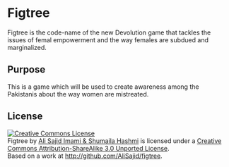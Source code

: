 # Figtree

Figtree is the code-name of the new Devolution game that tackles the
issues of femal empowerment and the way females are subdued and
marginalized.

## Purpose

This is a game which will be used to create awareness among the
Pakistanis about the way women are mistreated.

## License

<a rel="license"
href="http://creativecommons.org/licenses/by-sa/3.0/deed.en_US"><img
alt="Creative Commons License" style="border-width:0"
src="http://i.creativecommons.org/l/by-sa/3.0/88x31.png" /></a><br
/><span xmlns:dct="http://purl.org/dc/terms/"
property="dct:title">Figtree</span> by <a
xmlns:cc="http://creativecommons.org/ns#"
href="http://www.devolution-games.com" property="cc:attributionName"
rel="cc:attributionURL">Ali Sajid Imami & Shumaila Hashmi</a> is
licensed under a <a rel="license"
href="http://creativecommons.org/licenses/by-sa/3.0/deed.en_US">Creative
Commons Attribution-ShareAlike 3.0 Unported License</a>.<br />Based
on a work at <a xmlns:dct="http://purl.org/dc/terms/"
href="http://github.com/AliSajid/figtree"
rel="dct:source">http://github.com/AliSajid/figtree</a>.
